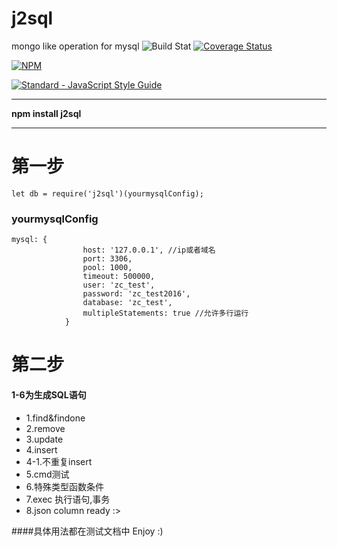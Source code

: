 # j2sql
mongo like  operation for mysql
![Build Stat](https://api.travis-ci.org/kongnet/j2sql.svg?branch=master)
[![Coverage Status](https://coveralls.io/repos/github/kongnet/j2sql/badge.svg?branch=master)](https://coveralls.io/github/kongnet/j2sql?branch=master)

[![NPM](https://nodei.co/npm/j2sql.png?downloads=true&stars=true)](https://nodei.co/npm/j2sql/)

[![Standard - JavaScript Style Guide](https://cdn.rawgit.com/feross/standard/master/badge.svg)](https://github.com/kongnet/j2sql)

---

**npm install j2sql**

---

# 第一步

```
let db = require('j2sql')(yourmysqlConfig);
```

### yourmysqlConfig

```
mysql: {
				host: '127.0.0.1', //ip或者域名
				port: 3306,
				pool: 1000,
				timeout: 500000,
				user: 'zc_test',
				password: 'zc_test2016',
				database: 'zc_test',
				multipleStatements: true //允许多行运行
			}
```

# 第二步
#### 1-6为生成SQL语句
* 1.find&findone
* 2.remove
* 3.update
* 4.insert
* 4-1.不重复insert
* 5.cmd测试
* 6.特殊类型函数条件
* 7.exec 执行语句,事务
* 8.json column ready :>

####具体用法都在测试文档中 
Enjoy :)


